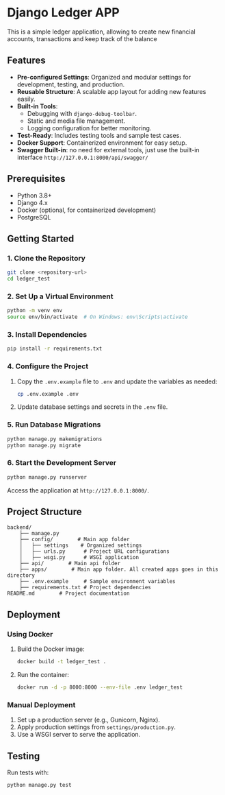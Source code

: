 # Django Ledger APP

This is a simple ledger application, allowing to create new financial accounts, transactions and keep track of the balance

## Features

- **Pre-configured Settings**: Organized and modular settings for development, testing, and production.
- **Reusable Structure**: A scalable app layout for adding new features easily.
- **Built-in Tools**:
  - Debugging with `django-debug-toolbar`.
  - Static and media file management.
  - Logging configuration for better monitoring.
- **Test-Ready**: Includes testing tools and sample test cases.
- **Docker Support**: Containerized environment for easy setup.
- **Swagger Built-in**: no need for external tools, just use the built-in interface `http://127.0.0.1:8000/api/swagger/`

## Prerequisites

- Python 3.8+
- Django 4.x
- Docker (optional, for containerized development)
- PostgreSQL

## Getting Started

### 1. Clone the Repository

```bash
git clone <repository-url>
cd ledger_test
```

### 2. Set Up a Virtual Environment

```bash
python -m venv env
source env/bin/activate  # On Windows: env\Scripts\activate
```

### 3. Install Dependencies

```bash
pip install -r requirements.txt
```

### 4. Configure the Project

1. Copy the `.env.example` file to `.env` and update the variables as needed:
   ```bash
   cp .env.example .env
   ```
2. Update database settings and secrets in the `.env` file.

### 5. Run Database Migrations

```bash
python manage.py makemigrations
python manage.py migrate
```

### 6. Start the Development Server

```bash
python manage.py runserver
```

Access the application at `http://127.0.0.1:8000/`.

## Project Structure

```plaintext
backend/
    ├── manage.py
    ├── config/        # Main app folder
    │   ├── settings    # Organized settings
    │   ├── urls.py      # Project URL configurations
    │   ├── wsgi.py      # WSGI application
    ├── api/        # Main api folder
    ├── apps/        # Main app folder. All created apps goes in this directory
    ├── .env.example     # Sample environment variables
    ├── requirements.txt # Project dependencies
README.md        # Project documentation
```

## Deployment

### Using Docker

1. Build the Docker image:
   ```bash
   docker build -t ledger_test .
   ```
2. Run the container:
   ```bash
   docker run -d -p 8000:8000 --env-file .env ledger_test
   ```

### Manual Deployment

1. Set up a production server (e.g., Gunicorn, Nginx).
2. Apply production settings from `settings/production.py`.
3. Use a WSGI server to serve the application.

## Testing

Run tests with:

```bash
python manage.py test
```
